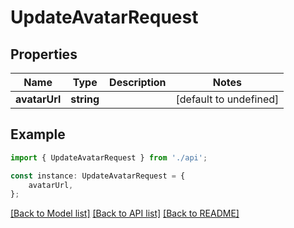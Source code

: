 # UpdateAvatarRequest


## Properties

Name | Type | Description | Notes
------------ | ------------- | ------------- | -------------
**avatarUrl** | **string** |  | [default to undefined]

## Example

```typescript
import { UpdateAvatarRequest } from './api';

const instance: UpdateAvatarRequest = {
    avatarUrl,
};
```

[[Back to Model list]](../README.md#documentation-for-models) [[Back to API list]](../README.md#documentation-for-api-endpoints) [[Back to README]](../README.md)

